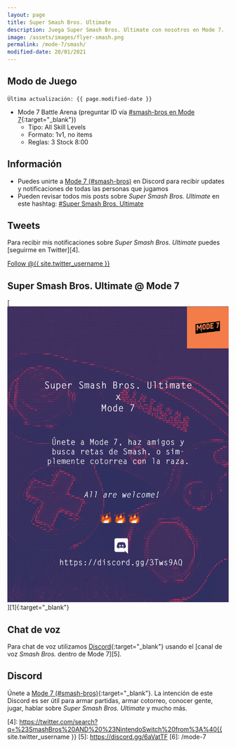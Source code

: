 ```yaml
---
layout: page
title: Super Smash Bros. Ultimate
description: Juega Super Smash Bros. Ultimate con nosotros en Mode 7.
image: /assets/images/flyer-smash.png
permalink: /mode-7/smash/
modified-date: 20/01/2021
---
```


<div class="row">
<div class="col-sm-6 order-2 order-sm-1">

## <i class="fas fa-gamepad"></i> Modo de Juego

<code>Última actualización: {{ page.modified-date }}</code>

- Mode 7 Battle Arena (preguntar ID vía [#smash-bros en Mode 7][1]{:target="_blank"})
    - Tipo: All Skill Levels
    - Formato: 1v1, no items
    - Reglas: 3 Stock 8:00

## <i class="fas fa-info-circle"></i> Información

- Puedes unirte a [Mode 7 (#smash-bros)][1] en Discord para recibir updates y notificaciones de todas las personas que jugamos
- Pueden revisar todos mis posts sobre *Super Smash Bros. Ultimate* en este hashtag: <a class="badge badge-primary" href="https://blog.{{ site.domain }}/hashtag/super-smash-bros-ultimate/">#Super Smash Bros. Ultimate</a>

## <i class="fab fa-twitter"></i> Tweets

Para recibir mis notificaciones sobre *Super Smash Bros. Ultimate* puedes [seguirme en Twitter][4].

<a href="https://twitter.com/{{ site.twitter_username }}" class="twitter-follow-button text-center" data-show-count="false">Follow @{{ site.twitter_username }}</a>

</div>
<div class="col-sm-6 order-1 order-sm-2">

## Super Smash Bros. Ultimate @ Mode 7

<div class="text-center mt20">
[<img class="img-fluid" src="/assets/images/flyer-smash.png" alt="">][1]{:target="_blank"}
</div>

</div>
</div>

## <i class="fas fa-microphone"></i> Chat de voz

Para chat de voz utilizamos [Discord][1]{:target="_blank"} usando el [canal de voz *Smash Bros.* dentro de Mode 7][5].

## <i class="fab fa-discord"></i> Discord

Únete a [Mode 7 (#smash-bros)][1]{:target="_blank"}. La intención de este Discord es ser útil para armar partidas, armar cotorreo, conocer gente, jugar, hablar sobre *Super Smash Bros. Ultimate* y mucho más.

[1]: https://discord.gg/3Tws9AQ
[2]: https://itunes.apple.com/us/app/id1234806557?mt=12&uo=4&at=10l4Fw
[3]: https://play.google.com/store/apps/details?id=com.nintendo.znca&gl=us&hl=en
[4]: https://twitter.com/search?q=%23SmashBros%20AND%20%23NintendoSwitch%20from%3A%40{{ site.twitter_username }}
[5]: https://discord.gg/6aVatTF
[6]: /mode-7